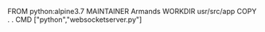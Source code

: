 FROM python:alpine3.7
MAINTAINER Armands
WORKDIR usr/src/app
COPY . . 
CMD ["python","websocketserver.py"]
